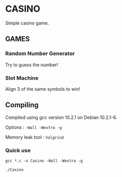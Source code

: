 # CASINO 

Simple casino game. 

## GAMES
### Random Number Generator

Try to guess the number!

### Slot Machine

Align 3 of the same symbols to win!


## Compiling

Compiled using gcc version 10.2.1 on Debian 10.2.1-6.

Options : `-Wall -Wextra -g`

Memory leak tool : `Valgrind`

### Quick use

`gcc *.c -o Casino -Wall -Wextra -g`

`./Casino`
